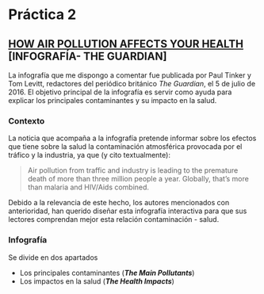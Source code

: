 # Práctica 2
## [HOW AIR POLLUTION AFFECTS YOUR HEALTH](https://www.theguardian.com/sustainable-business/2016/jul/05/how-air-pollution-affects-your-health-infographic) [INFOGRAFÍA- THE GUARDIAN]
La infografía que me dispongo a comentar fue publicada por Paul Tinker y Tom Levitt, redactores del periódico británico *The Guardian*, el 5 de julio de 2016. El objetivo principal de la infografía es servir como ayuda para explicar los principales contaminantes y su impacto en la salud.
### Contexto 
La noticia que acompaña a la infografía pretende informar sobre los efectos que tiene sobre la salud la contaminación atmosférica provocada por el tráfico y la industria, ya que (y cito textualmente):
> Air pollution from traffic and industry is leading to the premature death of more than three million people a year. Globally, that’s more than malaria and HIV/Aids combined.

Debido a la relevancia de este hecho, los autores mencionados con anterioridad, han querido diseñar esta infografía interactiva para que sus lectores comprendan mejor esta relación contaminación - salud.
### Infografía
Se divide en dos apartados
- Los principales contaminantes (***The Main Pollutants***)
- Los impactos en la salud (***The Health Impacts***)
